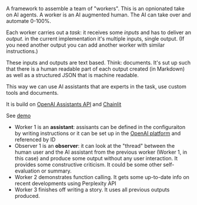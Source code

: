 A framework to assemble a team of "workers". This is an opnionated take on AI agents.
A worker is an AI augmented human. The AI can take over and automate 0-100%.


Each worker carries out a _task_: it receives some _inputs_ and has to deliver an _output_.
in the current implementation it's multiple inputs, single output. (If you need another output you can add another worker with similar instructions.)

These inputs and outputs are text based. Think: documents. 
It's sut up such that there is a human readable part of each output created (in Markdown) as well as a structured JSON that is machine readable.

This way we can use AI assistants that are experts in the task, use custom tools and documents.

It is build on [OpenAI Assistants API](https://platform.openai.com/docs/assistants/overview) and [Chainlit](https://chainlit.io/)

See [demo](https://augmented-warmersun.replit.app/)

- Worker 1 is an **assistant**: assisants can be defined in the configuraiton by writing instructions or it can be set up in the [OpenAI platform](https://platform.openai.com/playground/assistants) and referenced by ID
- Observer 1 is an **observer**: it can look at the "thread" between the human user and the AI assistant from the previous worker (Worker 1, in this case) and produce some output without any user interaction. It provides some constructive criticism. It could be some other self-evaluation or summary.
- Worker 2 demonstrates function calling. It gets some up-to-date info on recent developments using Perplexity API
- Worker 3 finishes off writing a story. It uses all previous outputs produced.
